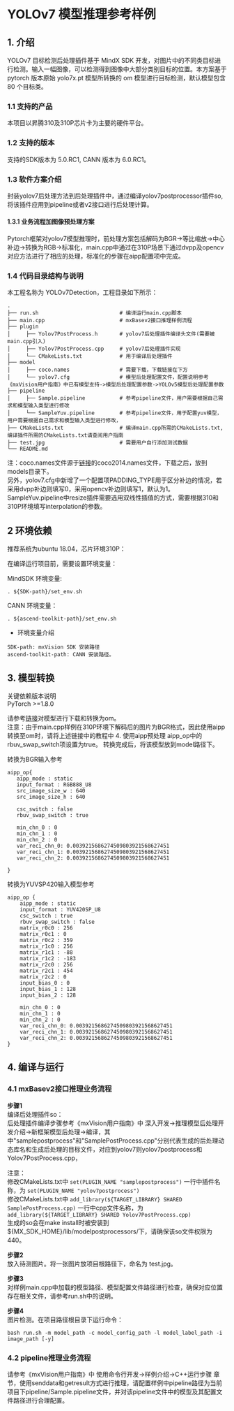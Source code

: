 # YOLOv7 模型推理参考样例
## 1. 介绍

YOLOv7 目标检测后处理插件基于 MindX SDK 开发，对图片中的不同类目标进行检测。输入一幅图像，可以检测得到图像中大部分类别目标的位置。本方案基于 pytorch 版本原始 yolo7x.pt 模型所转换的 om 模型进行目标检测，默认模型包含 80 个目标类。

### 1.1 支持的产品

本项目以昇腾310及310P芯片卡为主要的硬件平台。


### 1.2 支持的版本

支持的SDK版本为 5.0.RC1, CANN 版本为 6.0.RC1。


### 1.3 软件方案介绍 

封装yolov7后处理方法到后处理插件中，通过编译yolov7postprocessor插件so, 将该插件应用到pipeline或者v2接口进行后处理计算。

#### 1.3.1 业务流程加图像预处理方案

Pytorch框架对yolov7模型推理时，前处理方案包括解码为BGR->等比缩放->中心补边->转换为RGB->标准化，main.cpp中通过在310P场景下通过dvpp及opencv对应方法进行了相应的处理，标准化的步骤在aipp配置项中完成。                           

### 1.4 代码目录结构与说明

本工程名称为 YOLOv7Detection，工程目录如下所示：
```
.
├── run.sh                          # 编译运行main.cpp脚本
├── main.cpp                        # mxBasev2接口推理样例流程
├── plugin
│     ├── Yolov7PostProcess.h       # yolov7后处理插件编译头文件(需要被main.cpp引入)
│     ├── Yolov7PostProcess.cpp     # yolov7后处理插件实现
│     └── CMakeLists.txt            # 用于编译后处理插件
├── model
│     ├── coco.names                # 需要下载，下载链接在下方
│     └── yolov7.cfg                # 模型后处理配置文件，配置说明参考《mxVision用户指南》中已有模型支持->模型后处理配置参数->YOLOv5模型后处理配置参数
├── pipeline
│     ├── Sample.pipeline           # 参考pipeline文件，用户需要根据自己需求和模型输入类型进行修改
│     └── SampleYuv.pipeline        # 参考pipeline文件，用于配置yuv模型，用户需要根据自己需求和模型输入类型进行修改，
├── CMakeLists.txt                  # 编译main.cpp所需的CMakeLists.txt, 编译插件所需的CMakeLists.txt请查阅用户指南
├── test.jpg                        # 需要用户自行添加测试数据
└── README.md

```

注：coco.names文件源于[链接](https://gitee.com/ascend/mindxsdk-referenceapps/blob/master/contrib/Collision/model/coco.names)的coco2014.names文件，下载之后，放到models目录下。   
另外，yolov7.cfg中新增了一个配置项PADDING_TYPE用于区分补边的情况，若采用dvpp补边则填写0，采用opencv补边则填写1，默认为1。    
SampleYuv.pipeline中resize插件需要选用双线性插值的方式，需要根据310和310P环境填写interpolation的参数。


## 2 环境依赖

推荐系统为ubuntu 18.04，芯片环境310P：

在编译运行项目前，需要设置环境变量：

MindSDK 环境变量:

```
. ${SDK-path}/set_env.sh
```

CANN 环境变量：

```
. ${ascend-toolkit-path}/set_env.sh
```

- 环境变量介绍

```
SDK-path: mxVision SDK 安装路径
ascend-toolkit-path: CANN 安装路径。
```   

## 3. 模型转换    

关键依赖版本说明    
PyTorch >=1.8.0    

请参考[链接](https://gitee.com/ascend/modelzoo-GPL/tree/master/built-in/ACL_Pytorch/Yolov7_for_Pytorch)对模型进行下载和转换为om。   
注意：由于main.cpp样例在310P环境下解码后的图片为BGR格式，因此使用aipp转换至om时，请将上述链接中的教程中 4. 使用aipp预处理 aipp_op中的rbuv_swap_switch项设置为true。
转换完成后，将该模型放到model路径下。  

转换为BGR输入参考
```
aipp_op{
   aipp_mode : static
   input_format : RGB888_U8
   src_image_size_w : 640 
   src_image_size_h : 640
   
   csc_switch : false
   rbuv_swap_switch : true

   min_chn_0 : 0
   min_chn_1 : 0
   min_chn_2 : 0
   var_reci_chn_0: 0.0039215686274509803921568627451
   var_reci_chn_1: 0.0039215686274509803921568627451
   var_reci_chn_2: 0.0039215686274509803921568627451

}
```    
转换为YUVSP420输入模型参考
```
aipp_op {
    aipp_mode : static
    input_format : YUV420SP_U8
    csc_switch : true
    rbuv_swap_switch : false
    matrix_r0c0 : 256
    matrix_r0c1 : 0
    matrix_r0c2 : 359
    matrix_r1c0 : 256
    matrix_r1c1 : -88
    matrix_r1c2 : -183
    matrix_r2c0 : 256
    matrix_r2c1 : 454
    matrix_r2c2 : 0
    input_bias_0 : 0
    input_bias_1 : 128
    input_bias_2 : 128

    min_chn_0 : 0
    min_chn_1 : 0
    min_chn_2 : 0
    var_reci_chn_0: 0.0039215686274509803921568627451
    var_reci_chn_1: 0.0039215686274509803921568627451
    var_reci_chn_2: 0.0039215686274509803921568627451
}
```

## 4. 编译与运行

### 4.1 mxBasev2接口推理业务流程

**步骤1**   
编译后处理插件so：  
后处理插件编译步骤参考《mxVision用户指南》中 深入开发->推理模型后处理开发介绍->新框架模型后处理->编译，其中"samplepostprocess"和"SamplePostProcess.cpp"分别代表生成的后处理动态库名和生成后处理的目标文件，对应到yolov7则yolov7postprocess和Yolov7PostProcess.cpp，

注意：  
修改CMakeLists.txt中 ```set(PLUGIN_NAME "samplepostprocess")``` 一行中插件名称，为 ```set(PLUGIN_NAME "yolov7postprocess")```    
修改CMakeLists.txt中 ```add_library(${TARGET_LIBRARY} SHARED SamplePostProcess.cpp)``` 一行中cpp文件名称，为 ```add_library(${TARGET_LIBRARY} SHARED Yolov7PostProcess.cpp)```   
生成的so会在make install时被安装到${MX_SDK_HOME}/lib/modelpostprocessors/下，请确保该so文件权限为440。   

**步骤2**    
放入待测图片。将一张图片放项目根路径下，命名为 test.jpg。   

**步骤3**   
对样例main.cpp中加载的模型路径、模型配置文件路径进行检查，确保对应位置存在相关文件，请参考run.sh中的说明。

**步骤4**    
图片检测。在项目路径根目录下运行命令：  

```
bash run.sh -m model_path -c model_config_path -l model_label_path -i image_path [-y]
```     
### 4.2 pipeline推理业务流程

请参考《mxVision用户指南》中 使用命令行开发->样例介绍->C++运行步骤 章节，使用senddata和getresult方式进行推理，请配置样例中pipeline路径为当前项目下pipeline/Sample.pipeline文件，并对该pipeline文件中的模型及其配置文件路径进行合理配置。

